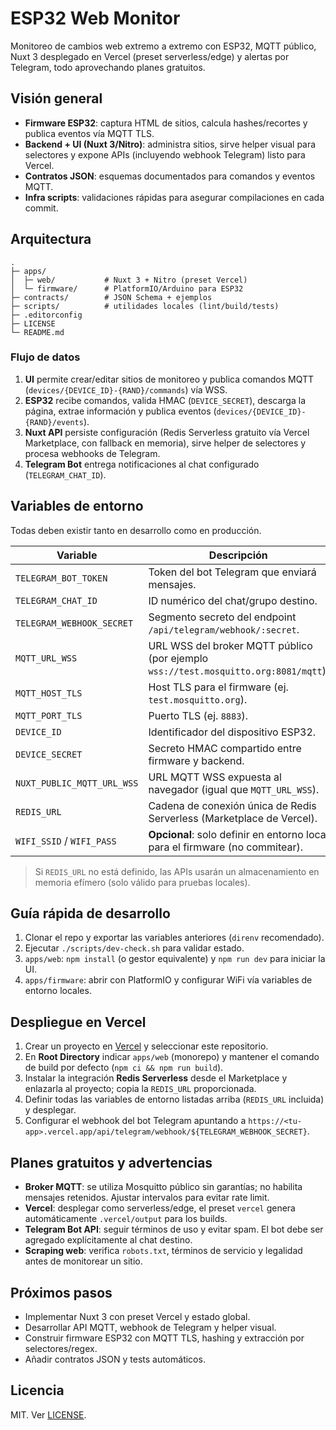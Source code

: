 # ESP32 Web Monitor

Monitoreo de cambios web extremo a extremo con ESP32, MQTT público, Nuxt 3 desplegado en Vercel (preset serverless/edge) y alertas por Telegram, todo aprovechando planes gratuitos.

## Visión general
- **Firmware ESP32**: captura HTML de sitios, calcula hashes/recortes y publica eventos vía MQTT TLS.
- **Backend + UI (Nuxt 3/Nitro)**: administra sitios, sirve helper visual para selectores y expone APIs (incluyendo webhook Telegram) listo para Vercel.
- **Contratos JSON**: esquemas documentados para comandos y eventos MQTT.
- **Infra scripts**: validaciones rápidas para asegurar compilaciones en cada commit.

## Arquitectura
```
.
├─ apps/
│  ├─ web/           # Nuxt 3 + Nitro (preset Vercel)
│  └─ firmware/      # PlatformIO/Arduino para ESP32
├─ contracts/        # JSON Schema + ejemplos
├─ scripts/          # utilidades locales (lint/build/tests)
├─ .editorconfig
├─ LICENSE
└─ README.md
```

### Flujo de datos
1. **UI** permite crear/editar sitios de monitoreo y publica comandos MQTT (`devices/{DEVICE_ID}-{RAND}/commands`) vía WSS.
2. **ESP32** recibe comandos, valida HMAC (`DEVICE_SECRET`), descarga la página, extrae información y publica eventos (`devices/{DEVICE_ID}-{RAND}/events`).
3. **Nuxt API** persiste configuración (Redis Serverless gratuito vía Vercel Marketplace, con fallback en memoria), sirve helper de selectores y procesa webhooks de Telegram.
4. **Telegram Bot** entrega notificaciones al chat configurado (`TELEGRAM_CHAT_ID`).

## Variables de entorno
Todas deben existir tanto en desarrollo como en producción.

| Variable | Descripción |
| --- | --- |
| `TELEGRAM_BOT_TOKEN` | Token del bot Telegram que enviará mensajes. |
| `TELEGRAM_CHAT_ID` | ID numérico del chat/grupo destino. |
| `TELEGRAM_WEBHOOK_SECRET` | Segmento secreto del endpoint `/api/telegram/webhook/:secret`. |
| `MQTT_URL_WSS` | URL WSS del broker MQTT público (por ejemplo `wss://test.mosquitto.org:8081/mqtt`). |
| `MQTT_HOST_TLS` | Host TLS para el firmware (ej. `test.mosquitto.org`). |
| `MQTT_PORT_TLS` | Puerto TLS (ej. `8883`). |
| `DEVICE_ID` | Identificador del dispositivo ESP32. |
| `DEVICE_SECRET` | Secreto HMAC compartido entre firmware y backend. |
| `NUXT_PUBLIC_MQTT_URL_WSS` | URL MQTT WSS expuesta al navegador (igual que `MQTT_URL_WSS`). |
| `REDIS_URL` | Cadena de conexión única de Redis Serverless (Marketplace de Vercel). |
| `WIFI_SSID` / `WIFI_PASS` | **Opcional**: solo definir en entorno local para el firmware (no commitear). |

> Si `REDIS_URL` no está definido, las APIs usarán un almacenamiento en memoria efímero (solo válido para pruebas locales).

## Guía rápida de desarrollo
1. Clonar el repo y exportar las variables anteriores (`direnv` recomendado).
2. Ejecutar `./scripts/dev-check.sh` para validar estado.
3. `apps/web`: `npm install` (o gestor equivalente) y `npm run dev` para iniciar la UI.
4. `apps/firmware`: abrir con PlatformIO y configurar WiFi vía variables de entorno locales.

## Despliegue en Vercel
1. Crear un proyecto en [Vercel](https://vercel.com/) y seleccionar este repositorio.
2. En **Root Directory** indicar `apps/web` (monorepo) y mantener el comando de build por defecto (`npm ci && npm run build`).
3. Instalar la integración **Redis Serverless** desde el Marketplace y enlazarla al proyecto; copia la `REDIS_URL` proporcionada.
4. Definir todas las variables de entorno listadas arriba (`REDIS_URL` incluida) y desplegar.
5. Configurar el webhook del bot Telegram apuntando a `https://<tu-app>.vercel.app/api/telegram/webhook/${TELEGRAM_WEBHOOK_SECRET}`.

## Planes gratuitos y advertencias
- **Broker MQTT**: se utiliza Mosquitto público sin garantías; no habilita mensajes retenidos. Ajustar intervalos para evitar rate limit.
- **Vercel**: desplegar como serverless/edge, el preset `vercel` genera automáticamente `.vercel/output` para los builds.
- **Telegram Bot API**: seguir términos de uso y evitar spam. El bot debe ser agregado explícitamente al chat destino.
- **Scraping web**: verifica `robots.txt`, términos de servicio y legalidad antes de monitorear un sitio.

## Próximos pasos
- Implementar Nuxt 3 con preset Vercel y estado global.
- Desarrollar API MQTT, webhook de Telegram y helper visual.
- Construir firmware ESP32 con MQTT TLS, hashing y extracción por selectores/regex.
- Añadir contratos JSON y tests automáticos.

## Licencia
MIT. Ver [LICENSE](LICENSE).
